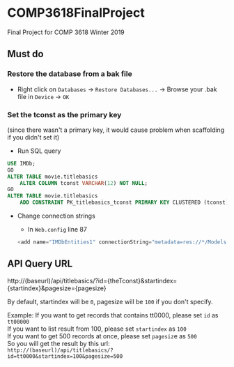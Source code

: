 # COMP3618FinalProject
Final Project for COMP 3618 Winter 2019 

## Must do
### Restore the database from a bak file
* Right click on `Databases` -> `Restore Databases...` -> Browse your .bak file in `Device` -> `OK`
### Set the tconst as the primary key
(since there wasn't a primary key, it would cause problem when scaffolding if you didn't set it)
* Run SQL query
```SQL
USE IMDb;  
GO
ALTER TABLE movie.titlebasics
	ALTER COLUMN tconst VARCHAR(12) NOT NULL;
GO
ALTER TABLE movie.titlebasics
	ADD CONSTRAINT PK_titlebasics_tconst PRIMARY KEY CLUSTERED (tconst); 
```
* Change connection strings
  * In `Web.config` line 87
  
  ```c#
  <add name="IMDbEntities1" connectionString="metadata=res://*/Models.MovieModel.csdl|res://*/Models.MovieModel.ssdl|res://*/Models.MovieModel.msl;provider=System.Data.SqlClient;provider connection string=&quot;data source=(YourServerName);initial catalog=IMDb;integrated security=True;multipleactiveresultsets=True;application name=EntityFramework&quot;" providerName="System.Data.EntityClient" />
  ```
## API Query URL
http://(baseurl)/api/titlebasics/?id={theTconst}&startindex={startindex}&pagesize={pagesize}<br>

By default, startindex will be `0`, pagesize will be `100` if you don't specify.<br>

Example:
If you want to get records that contains tt0000, please set `id` as `tt00000`<br>
If you want to list result from 100, please set `startindex` as `100`<br>
If you want to get 500 records at once, please set `pagesiz`e as `500`<br>
So you will get the result by this url:<br>
`http://(baseurl)/api/titlebasics/?id=tt0000&startindex=100&pagesize=500`<br>
